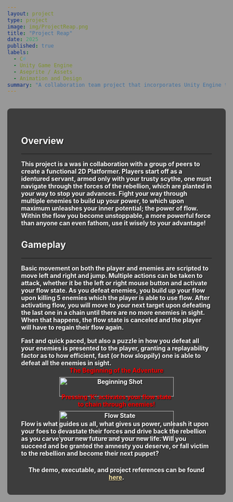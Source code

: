 ```yaml
---
layout: project
type: project
image: img/ProjectReap.png
title: "Project Reap"
date: 2025
published: true
labels:
  - C#
  - Unity Game Engine
  - Aseprite / Assets
  - Animation and Design
summary: "A collaboration team project that incorporates Unity Engine to create a platformer game with a Post-War Japanese feel."
---
```


<style>
  /* Sakura background */
  body {
    position: relative; /* establish stacking content */
    z-index:0;
  }
  body::before {
    content: "";
    position: fixed;
    top: 0; left: 0;
    width:100%; height:100%;
    background-image: url('{{ "/img/Sakura.jpg" | relative_url }}');
    background-repeat: no-repeat;
    background-attachment: fixed;
    background-position: center center;
    background-size: cover;
    filter: brightness(120%) contrast(100%) saturate(100%);
    z-index:-2;
  }
  /* Translucent dark overlay on another layer, so able to change the background without any child elements */
  body::after {
    content: "";
    position: fixed;
    top: 0; left: 0;
    width:100%; height:100%;
    background-color: rgba(0,0,0,0.4);
    z-index:-1;
  }
  /* Dark box + white bold text + shadow */
  .dark-wrapper {
    background: rgba(0,0,0,0.6);
    padding: 2rem;
    border-radius: 8px;
    max-width: 900px;
    margin: 2rem auto;
    color: white;
    font-weight: bold;
    text-shadow: 1px 1px 2px rgba(0,0,0,0.8);
  }
  /* Ensure links stand out */
  .dark-wrapper a {
    color: #ffebaa;
    text-decoration: underline;
  }
</style>

<div class="dark-wrapper">
    <h2> Overview </h2>
    <hr>
    <p>This project is a was in collaboration with a group of peers to create a functional 2D Platformer. 
    Players start off as a identured servant, armed only with your trusty scythe, one must navigate through the forces of the rebellion, which are planted in your way
    to stop your advances. Fight your way through multiple enemies to build up your power, to which upon maximum unleashes your inner potential; the power of flow.
    Within the flow you become unstoppable, a more powerful force than anyone can even fathom, use it wisely to your advantage!</p>
    <h2> Gameplay </h2>
    <hr>
    <p>Basic movement on both the player and enemies are scripted to move left and right and jump. Multiple actions can be taken to attack, whether it be the left or right mouse button and
    activate your flow state. As you defeat enemies, you build up your flow upon killing 5 enemies which the player is able to use flow. After activating flow, you will move to your next
    target upon defeating the last one in a chain until there are no more enemies in sight. When that happens, the flow state is canceled and the player will have to regain their flow again. </p>
    Fast and quick paced, but also a puzzle in how you defeat all your enemies is presented to the player, granting a replayability factor as to how efficient, fast (or how sloppily) one is
    able to defeat all the enemies in sight.
    <div style="display: flex; justify-content: center; flex-wrap: wrap; gap: 1rem;">
      <div style="text-align: center; width: 60%; max-width: 900px;">
        <div style="margin-bottom: 0.5em; color: red;">The Beginning of the Adventure</div>
        <img
          src="{{ 'img/BeginningShot.png' | relative_url }}"
          alt="Beginning Shot"
          style="width: 100%; height: auto; display: block; margin: 0 auto;"
        />
      </div>
      <div style="text-align: center; width: 60%; max-width: 900px;">
        <div style="margin-bottom: 0.5em; color: red;">
          Pressing ‘K’ activates your flow state to chain through enemies!
        </div>
        <img
          src="{{ 'img/FlowStateExampleGif.gif' | relative_url }}"
          alt="Flow State"
          style="width: 100%; height: auto; display: block; margin: 0 auto;"
        />
      </div>
    </div>
    Flow is what guides us all, what gives us power, unleash it upon your foes to devastate their forces and drive back the rebellion as you carve your new future and your new life.
    Will you succeed and be granted the amnesty you deserve, or fall victim to the rebellion and become their next puppet? 
    <div style="text-align: center; margin-top: 1.5em;">
      The demo, executable, and project references can be found
      <a href="https://ics485-project-reap.github.io/">here</a>.
    </div>
  </div>
